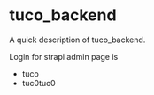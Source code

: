 # tuco_backend

A quick description of tuco_backend.

Login for strapi admin page is
  - tuco
  - tuc0tuc0
